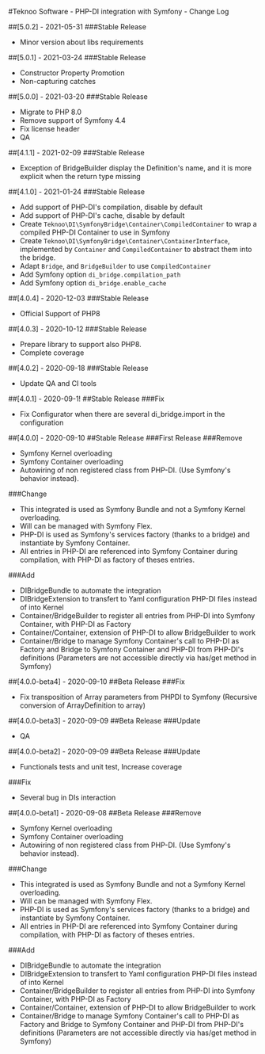 #Teknoo Software - PHP-DI integration with Symfony - Change Log

##[5.0.2] - 2021-05-31
###Stable Release
- Minor version about libs requirements

##[5.0.1] - 2021-03-24
###Stable Release
- Constructor Property Promotion
- Non-capturing catches

##[5.0.0] - 2021-03-20
###Stable Release
- Migrate to PHP 8.0
- Remove support of Symfony 4.4
- Fix license header
- QA

##[4.1.1] - 2021-02-09
###Stable Release
- Exception of BridgeBuilder display the Definition's name, and it is more explicit when the return type missing

##[4.1.0] - 2021-01-24
###Stable Release
- Add support of PHP-DI's compilation, disable by default
- Add support of PHP-DI's cache, disable by default
- Create `Teknoo\DI\SymfonyBridge\Container\CompiledContainer` to wrap a compiled PHP-DI Container to use in Symfony
- Create `Teknoo\DI\SymfonyBridge\Container\ContainerInterface`, implemented by `Container` and `CompiledContainer` to 
  abstract them into the bridge.
- Adapt `Bridge`, and `BridgeBuilder` to use `CompiledContainer`
- Add Symfony option `di_bridge.compilation_path`
- Add Symfony option `di_bridge.enable_cache`

##[4.0.4] - 2020-12-03
###Stable Release
- Official Support of PHP8

##[4.0.3] - 2020-10-12
###Stable Release
- Prepare library to support also PHP8.
- Complete coverage

##[4.0.2] - 2020-09-18
###Stable Release
- Update QA and CI tools

##[4.0.1] - 2020-09-1!
##Stable Release
###Fix
- Fix Configurator when there are several di_bridge.import in the configuration 

##[4.0.0] - 2020-09-10
##Stable Release
###First Release
###Remove
- Symfony Kernel overloading
- Symfony Container overloading
- Autowiring of non registered class from PHP-DI. (Use Symfony's behavior instead).

###Change
- This integrated is used as Symfony Bundle and not a Symfony Kernel overloading.
- Will can be managed with Symfony Flex.
- PHP-DI is used as Symfony's services factory (thanks to a bridge) 
  and instantiate by Symfony Container.
- All entries in PHP-DI are referenced into Symfony Container during compilation, 
  with PHP-DI as factory of theses entries.
  
###Add
- DIBridgeBundle to automate the integration
- DIBridgeExtension to transfert to Yaml configuration PHP-DI files instead 
  of into Kernel
- Container/BridgeBuilder to register all entries from PHP-DI into Symfony 
  Container, with PHP-DI as Factory
- Container/Container, extension of PHP-DI to allow BridgeBuilder to work
- Container/Bridge to manage Symfony Container's call to PHP-DI as Factory
  and Bridge to Symfony Container and PHP-DI from PHP-DI's definitions 
  (Parameters are not accessible directly via has/get method in Symfony)

##[4.0.0-beta4] - 2020-09-10
##Beta Release
###Fix
- Fix transposition of Array parameters from PHPDI to Symfony (Recursive conversion of ArrayDefinition to array)

##[4.0.0-beta3] - 2020-09-09
##Beta Release
###Update
- QA
 
##[4.0.0-beta2] - 2020-09-09
##Beta Release
###Update
- Functionals tests and unit test, Increase coverage

###Fix
- Several bug in DIs interaction 

##[4.0.0-beta1] - 2020-09-08
##Beta Release
###Remove
- Symfony Kernel overloading
- Symfony Container overloading
- Autowiring of non registered class from PHP-DI. (Use Symfony's behavior instead).

###Change
- This integrated is used as Symfony Bundle and not a Symfony Kernel overloading.
- Will can be managed with Symfony Flex.
- PHP-DI is used as Symfony's services factory (thanks to a bridge) 
  and instantiate by Symfony Container.
- All entries in PHP-DI are referenced into Symfony Container during compilation, 
  with PHP-DI as factory of theses entries.
  
###Add
- DIBridgeBundle to automate the integration
- DIBridgeExtension to transfert to Yaml configuration PHP-DI files instead 
  of into Kernel
- Container/BridgeBuilder to register all entries from PHP-DI into Symfony 
  Container, with PHP-DI as Factory
- Container/Container, extension of PHP-DI to allow BridgeBuilder to work
- Container/Bridge to manage Symfony Container's call to PHP-DI as Factory
  and Bridge to Symfony Container and PHP-DI from PHP-DI's definitions 
  (Parameters are not accessible directly via has/get method in Symfony)

